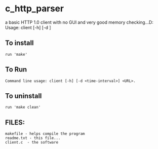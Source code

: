 # c_http_parser

a basic HTTP 1.0 client with no GUI and very good memory checking...D:	
		Usage: client [-h] [-d <timeinterval>] <URL>

## To install
	run 'make'
## To Run
	Command line usage: client [-h] [-d <time-interval>] <URL>.
## To uninstall
	run 'make clean'
## FILES: 
	makefile - helps compile the program
	readme.txt - this file...
	client.c  - the software
	

